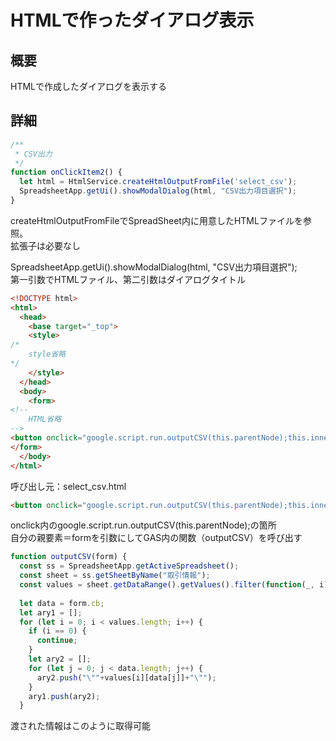 # HTMLで作ったダイアログ表示
## 概要
HTMLで作成したダイアログを表示する
## 詳細
```JavaScript
/**
 * CSV出力
 */
function onClickItem2() {
  let html = HtmlService.createHtmlOutputFromFile('select_csv');
  SpreadsheetApp.getUi().showModalDialog(html, "CSV出力項目選択");
}
```
createHtmlOutputFromFileでSpreadSheet内に用意したHTMLファイルを参照。  
拡張子は必要なし

SpreadsheetApp.getUi().showModalDialog(html, "CSV出力項目選択");  
第一引数でHTMLファイル、第二引数はダイアログタイトル

```html
<!DOCTYPE html>
<html>
  <head>
    <base target="_top">
    <style>
/*
	style省略
*/
    </style>
  </head>
  <body>
    <form>
<!--
	HTML省略
-->
<button onclick="google.script.run.outputCSV(this.parentNode);this.innerText='CSVを出力しています。少々お待ちください。'; this.style.pointerEvents='none';">CSV出力</button>
</form>
  </body>
</html>
```
呼び出し元：select_csv.html
```html
<button onclick="google.script.run.outputCSV(this.parentNode);this.innerText='CSVを出力しています。少々お待ちください。'; this.style.pointerEvents='none';">CSV出力</button>
```
onclick内のgoogle.script.run.outputCSV(this.parentNode);の箇所  
自分の親要素＝formを引数にしてGAS内の関数（outputCSV）を呼び出す

```JavaScript
function outputCSV(form) {
  const ss = SpreadsheetApp.getActiveSpreadsheet();
  const sheet = ss.getSheetByName("取引情報");
  const values = sheet.getDataRange().getValues().filter(function(_, i) {return !sheet.isRowHiddenByFilter(i + 1)});
  
  let data = form.cb;
  let ary1 = [];
  for (let i = 0; i < values.length; i++) {
    if (i == 0) {
      continue;
    }
    let ary2 = [];
    for (let j = 0; j < data.length; j++) {
      ary2.push("\""+values[i][data[j]]+"\"");
    }
    ary1.push(ary2);
  }
  ```
  渡された情報はこのように取得可能